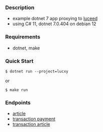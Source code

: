 ### Description
- example dotnet 7 app proxying to [luceed](http://apidemo.luceed.hr)
- using C# 11, dotnet 7.0.404 on debian 12

### Requirements
- dotnet, make

### Quick Start
```console
$ dotnet run --project=lucxy
```
or
```console
$ make run
```

### Endpoints
- [article](http://localhost:5293/luceed/article/pri)
- [transaction payment](http://localhost:5293/luceed/transaction/payment/132-1/01.01.2020/01.01.2024)
- [transaction article](http://localhost:5293/luceed/transaction/article/132-1/01.01.2020/01.01.2024)
